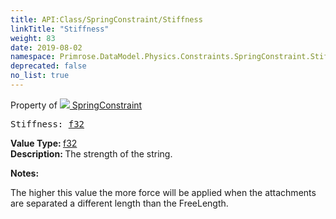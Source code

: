 ```yaml
---
title: API:Class/SpringConstraint/Stiffness
linkTitle: "Stiffness"
weight: 83
date: 2019-08-02
namespace: Primrose.DataModel.Physics.Constraints.SpringConstraint.Stiffness
deprecated: false
no_list: true
---
```

Property of <a href="/docs/api-reference/Class/SpringConstraint"><img src="/icons/silk/axle.png"/>&nbsp;SpringConstraint</a>
<pre class="method-declaration">
Stiffness: <a class="type" href="/docs/api-reference/System/Primitives#single">f32</a></pre>
<b>Value Type: </b>
<a class="type" href="/docs/api-reference/System/Primitives#single">f32</a>
<br/>
<b>Description: </b>
The strength of the string.

<b>Notes: </b>
<p class="remarks">
The higher this value the more force will be applied when the attachments are separated a different length than the
FreeLength.
</p>

